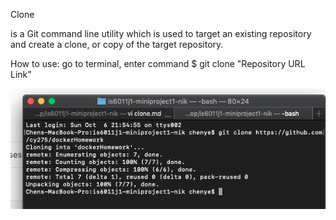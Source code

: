 Clone

is a Git command line utility which is used to target an existing repository and create a clone, or copy of the target repository. 

How to use: go to terminal, enter command $ git clone "Repository URL Link"

![clone image](https://github.com/nikshanpatel/is6011j1-miniproject1-nik/blob/master/clone.png)

